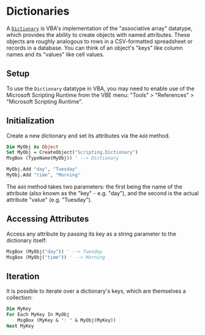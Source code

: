 # Dictionaries

A [`Dictionary`](https://msdn.microsoft.com/en-us/vba/language-reference-vba/articles/dictionary-object) is VBA's implementation of the "associative array" datatype, which provides the ability to create objects with named attributes. These objects are roughly analogous to rows in a CSV-formatted spreadsheet or records in a database. You can think of an object's "keys" like column names and its "values" like cell values.

## Setup

To use the `Dictionary` datatype in VBA, you may need to enable use of the Microsoft Scripting Runtime from the VBE menu:
"Tools" > "References" > "Microsoft Scripting Runtime".

## Initialization

Create a new dictionary and set its attributes via the `Add` method.

```vb
Dim MyObj As Object
Set MyObj = CreateObject("Scripting.Dictionary")
MsgBox (TypeName(MyObj)) ' --> Dictionary

MyObj.Add "day", "Tuesday"
MyObj.Add "time", "Morning"
```

The `Add` method takes two parameters: the first being the name of the attribute (also known as the "key" - e.g. "day"), and the second is the actual attribute "value" (e.g. "Tuesday").

## Accessing Attributes

Access any attribute by passing its key as a string parameter to the dictionary itself:

```vb
MsgBox (MyObj("day")) ' --> Tuesday
MsgBox (MyObj("time")) ' --> Morning
```

## Iteration

It is possible to iterate over a dictionary's keys, which are themselves a collection:

```vb
Dim MyKey
For Each MyKey In MyObj
    MsgBox (MyKey & ": " & MyObj(MyKey))
Next MyKey
```
